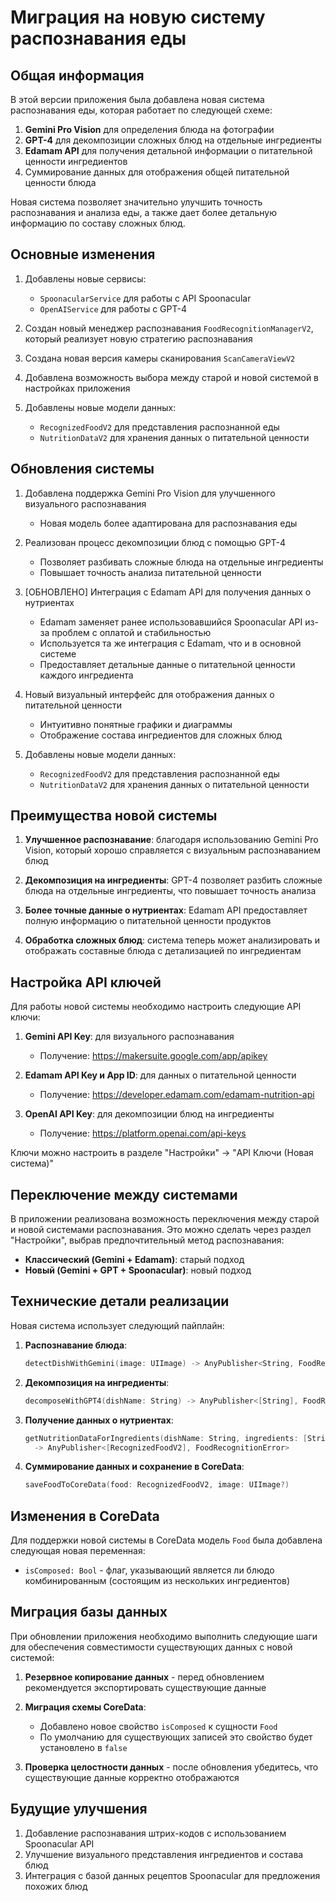 # Миграция на новую систему распознавания еды

## Общая информация

В этой версии приложения была добавлена новая система распознавания еды, которая работает по следующей схеме:

1. **Gemini Pro Vision** для определения блюда на фотографии
2. **GPT-4** для декомпозиции сложных блюд на отдельные ингредиенты
3. **Edamam API** для получения детальной информации о питательной ценности ингредиентов
4. Суммирование данных для отображения общей питательной ценности блюда

Новая система позволяет значительно улучшить точность распознавания и анализа еды, а также дает более детальную информацию по составу сложных блюд.

## Основные изменения

1. Добавлены новые сервисы:
   - `SpoonacularService` для работы с API Spoonacular
   - `OpenAIService` для работы с GPT-4

2. Создан новый менеджер распознавания `FoodRecognitionManagerV2`, который реализует новую стратегию распознавания

3. Создана новая версия камеры сканирования `ScanCameraViewV2`

4. Добавлена возможность выбора между старой и новой системой в настройках приложения

5. Добавлены новые модели данных:
   - `RecognizedFoodV2` для представления распознанной еды
   - `NutritionDataV2` для хранения данных о питательной ценности

## Обновления системы

1. Добавлена поддержка Gemini Pro Vision для улучшенного визуального распознавания
   - Новая модель более адаптирована для распознавания еды

2. Реализован процесс декомпозиции блюд с помощью GPT-4
   - Позволяет разбивать сложные блюда на отдельные ингредиенты
   - Повышает точность анализа питательной ценности

3. [ОБНОВЛЕНО] Интеграция с Edamam API для получения данных о нутриентах
   - Edamam заменяет ранее использовавшийся Spoonacular API из-за проблем с оплатой и стабильностью
   - Используется та же интеграция с Edamam, что и в основной системе
   - Предоставляет детальные данные о питательной ценности каждого ингредиента

4. Новый визуальный интерфейс для отображения данных о питательной ценности
   - Интуитивно понятные графики и диаграммы
   - Отображение состава ингредиентов для сложных блюд

5. Добавлены новые модели данных:
   - `RecognizedFoodV2` для представления распознанной еды
   - `NutritionDataV2` для хранения данных о питательной ценности

## Преимущества новой системы

1. **Улучшенное распознавание**: благодаря использованию Gemini Pro Vision, который хорошо справляется с визуальным распознаванием блюд

2. **Декомпозиция на ингредиенты**: GPT-4 позволяет разбить сложные блюда на отдельные ингредиенты, что повышает точность анализа

3. **Более точные данные о нутриентах**: Edamam API предоставляет полную информацию о питательной ценности продуктов

4. **Обработка сложных блюд**: система теперь может анализировать и отображать составные блюда с детализацией по ингредиентам

## Настройка API ключей

Для работы новой системы необходимо настроить следующие API ключи:

1. **Gemini API Key**: для визуального распознавания
   - Получение: https://makersuite.google.com/app/apikey

2. **Edamam API Key и App ID**: для данных о питательной ценности
   - Получение: https://developer.edamam.com/edamam-nutrition-api

3. **OpenAI API Key**: для декомпозиции блюд на ингредиенты
   - Получение: https://platform.openai.com/api-keys

Ключи можно настроить в разделе "Настройки" → "API Ключи (Новая система)"

## Переключение между системами

В приложении реализована возможность переключения между старой и новой системами распознавания. Это можно сделать через раздел "Настройки", выбрав предпочтительный метод распознавания:

- **Классический (Gemini + Edamam)**: старый подход
- **Новый (Gemini + GPT + Spoonacular)**: новый подход

## Технические детали реализации

Новая система использует следующий пайплайн:

1. **Распознавание блюда**: 
   ```swift
   detectDishWithGemini(image: UIImage) -> AnyPublisher<String, FoodRecognitionError>
   ```

2. **Декомпозиция на ингредиенты**:
   ```swift
   decomposeWithGPT4(dishName: String) -> AnyPublisher<[String], FoodRecognitionError>
   ```

3. **Получение данных о нутриентах**:
   ```swift
   getNutritionDataForIngredients(dishName: String, ingredients: [String], image: UIImage?)
     -> AnyPublisher<[RecognizedFoodV2], FoodRecognitionError>
   ```

4. **Суммирование данных и сохранение в CoreData**:
   ```swift
   saveFoodToCoreData(food: RecognizedFoodV2, image: UIImage?)
   ```

## Изменения в CoreData

Для поддержки новой системы в CoreData модель `Food` была добавлена следующая новая переменная:
- `isComposed: Bool` - флаг, указывающий является ли блюдо комбинированным (состоящим из нескольких ингредиентов)

## Миграция базы данных

При обновлении приложения необходимо выполнить следующие шаги для обеспечения совместимости существующих данных с новой системой:

1. **Резервное копирование данных** - перед обновлением рекомендуется экспортировать существующие данные

2. **Миграция схемы CoreData**:
   - Добавлено новое свойство `isComposed` к сущности `Food`
   - По умолчанию для существующих записей это свойство будет установлено в `false`

3. **Проверка целостности данных** - после обновления убедитесь, что существующие данные корректно отображаются

## Будущие улучшения

1. Добавление распознавания штрих-кодов с использованием Spoonacular API
2. Улучшение визуального представления ингредиентов и состава блюд
3. Интеграция с базой данных рецептов Spoonacular для предложения похожих блюд 